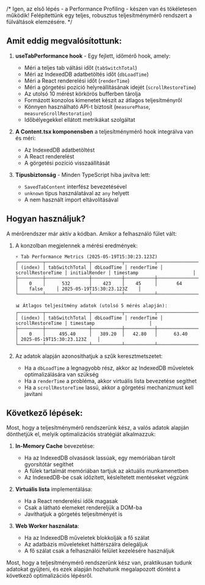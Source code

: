 


/*
Igen, az első lépés - a Performance Profiling - készen van és tökéletesen működik! Felépítettünk egy teljes, robusztus teljesítménymérő rendszert a fülváltások elemzésére.
*/
## Amit eddig megvalósítottunk:

1. **useTabPerformance hook** - Egy fejlett, időmérő hook, amely:
   - Méri a teljes tab váltási időt (`tabSwitchTotal`)
   - Méri az IndexedDB adatbetöltés időt (`dbLoadTime`)
   - Méri a React renderelési időt (`renderTime`)
   - Méri a görgetési pozíció helyreállításának idejét (`scrollRestoreTime`)
   - Az utolsó 10 mérést körkörös bufferben tárolja
   - Formázott konzolos kimenetet készít az átlagos teljesítményről
   - Könnyen használható API-t biztosít (`measurePhase`, `measureScrollRestoration`)
   - Időbélyegekkel ellátott metrikákat szolgáltat

2. **A Content.tsx komponensben** a teljesítménymérő hook integrálva van és méri:
   - Az IndexedDB adatbetöltést
   - A React renderelést
   - A görgetési pozíció visszaállítását

3. **Típusbiztonság** - Minden TypeScript hiba javítva lett:
   - `SavedTabContent` interfész bevezetésével
   - `unknown` típus használatával az `any` helyett
   - A nem használt import eltávolításával

## Hogyan használjuk?

A mérőrendszer már aktív a kódban. Amikor a felhasználó fület vált:

1. A konzolban megjelennek a mérési eredmények:

   ```
   ⚡️ Tab Performance Metrics (2025-05-19T15:30:23.123Z)
   ┌─────────┬────────────────┬───────────┬───────────┬─────────────────┬──────────────┬─────────────────────────────┐
   │ (index) │ tabSwitchTotal │ dbLoadTime │ renderTime │ scrollRestoreTime │ initialRender │ timestamp                    │
   ├─────────┼────────────────┼───────────┼───────────┼─────────────────┼──────────────┼─────────────────────────────┤
   │    0    │      532       │    423    │    45     │       64        │    false     │ 2025-05-19T15:30:23.123Z    │
   └─────────┴────────────────┴───────────┴───────────┴─────────────────┴──────────────┴─────────────────────────────┘

   📊 Átlagos teljesítmény adatok (utolsó 5 mérés alapján):
   ┌─────────┬────────────────┬───────────┬───────────┬─────────────────┬─────────────────────────────┐
   │ (index) │ tabSwitchTotal │ dbLoadTime │ renderTime │ scrollRestoreTime │ timestamp                    │
   ├─────────┼────────────────┼───────────┼───────────┼─────────────────┼─────────────────────────────┤
   │    0    │     495.40     │   389.20  │   42.80   │      63.40      │ 2025-05-19T15:30:23.123Z    │
   └─────────┴────────────────┴───────────┴───────────┴─────────────────┴─────────────────────────────┘
   ```

2. Az adatok alapján azonosíthatjuk a szűk keresztmetszetet:
   - Ha a `dbLoadTime` a legnagyobb rész, akkor az IndexedDB műveletek optimalizálására van szükség
   - Ha a `renderTime` a probléma, akkor virtuális lista bevezetése segíthet
   - Ha a `scrollRestoreTime` lassú, akkor a görgetési mechanizmust kell javítani

## Következő lépések:

Most, hogy a teljesítménymérő rendszerünk kész, a valós adatok alapján dönthetjük el, melyik optimalizációs stratégiát alkalmazzuk:

1. **In-Memory Cache** bevezetése:
   - Ha az IndexedDB olvasások lassúak, egy memóriában tárolt gyorsítótár segíthet
   - A fülek tartalmát memóriában tartjuk az aktuális munkamenetben
   - Az IndexedDB-be csak időzített, késleltetett mentéseket végzünk

2. **Virtuális lista** implementálása:
   - Ha a React renderelési idők magasak
   - Csak a látható elemeket rendereljük a DOM-ba
   - Javíthatjuk a görgetés teljesítményét is

3. **Web Worker használata**:
   - Ha az IndexedDB műveletek blokkolják a fő szálat
   - Az adatbázis műveleteket háttérszálra delegáljuk
   - A fő szálat csak a felhasználói felület kezelésére használjuk

Most, hogy a teljesítménymérő rendszerünk kész van, praktikusan tudunk adatokat gyűjteni, és ezek alapján hozhatunk megalapozott döntést a következő optimalizációs lépésről.

